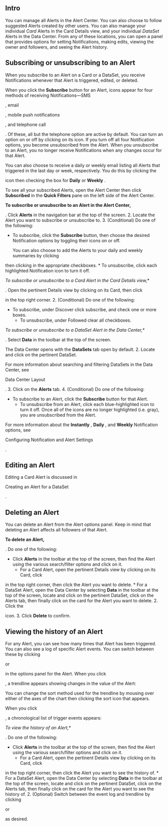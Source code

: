

Intro
-------

You can manage all Alerts in the Alert Center. You can also choose to follow suggested Alerts created by other users. You can also manage your individual
 *Card*
 Alerts in the Card Details view, and your individual
 *DataSet*
 Alerts in the Data Center. From any of these locations, you can open a panel that provides options for setting Notifications, making edits, viewing the owner and followers, and seeing the Alert history.

Subscribing or unsubscribing to an Alert
------------------------------------------

When you subscribe to an Alert on a Card or a DataSet, you receive Notifications whenever that Alert is triggered, edited, or deleted.


 When you click the
 **Subscribe**
 button for an Alert, icons appear for four methods of receiving Notifications—SMS

, email

, mobile push notifications

, and telephone call

. Of these, all but the telephone option are active by default. You can turn an option on or off by clicking on its icon. If you turn off all four Notification options, you become unsubscribed from the Alert. When you unsubscribe to an Alert, you no longer receive Notifications when any changes occur for that Alert.


 You can also choose to receive a daily or weekly email listing all Alerts that triggered in the last day or week, respectively. You do this by clicking the

icon then checking the box for
 **Daily**
 or
 **Weekly**
 .


 To see all your subscribed Alerts, open the Alert Center then click
 **Subscribed**
 in the
 **Quick Filters**
 pane on the left side of the Alert Center.


**To subscribe or unsubscribe to an Alert in the Alert Center,**

. Click
 **Alerts**
 in the navigation bar at the top of the screen.
2. Locate the Alert you want to subscribe or unsubscribe to.
3. (Conditional) Do one of the following:

* To subscribe, click the
	 **Subscribe**
	 button, then choose the desired Notification options by toggling their icons on or off.


	 You can also choose to add the Alerts to your daily and weekly summaries by clicking

 then clicking in the appropriate checkboxes.
	* To unsubscribe, click each highlighted Notification icon to turn it off.

*To subscribe or unsubscribe to a Card Alert in the Card Details view,**

. Open the pertinent Details view by clicking on its Card, then click

in the top right corner.
2. (Conditional) Do one of the following:

* To subscribe, under Discover click subscribe, and check one or more boxes.
	* To unsubscribe, under Followed clear all checkboxes.

*To subscribe or unsubscribe to a DataSet Alert in the Data Center,**

. Select
 **Data**
 in the toolbar at the top of the screen.


 The Data Center opens with the
 ****DataSets****
 tab open by default.
2. Locate and click on the pertinent DataSet.


 For more information about searching and filtering DataSets in the Data Center, see

Data Center Layout

.
3. Click on the
 **Alerts**
 tab.
4. (Conditional) Do one of the following:

* To subscribe to an Alert, click the
	 **Subscribe**
	 button for that Alert.
	* To unsubscribe from an Alert, click each blue-highlighted icon to turn it off. Once all of the icons are no longer highlighted (i.e. gray), you are unsubscribed from the Alert.

For more information about the
 **Instantly**
 ,
 **Daily**
 , and
 **Weekly**
 Notification options, see

Configuring Notification and Alert Settings

.


 Editing an Alert
------------------

Editing a Card Alert is discussed in

Creating an Alert for a DataSet

.


 Deleting an Alert
-------------------

You can delete an Alert from the Alert options panel. Keep in mind that deleting an Alert affects all followers of that Alert.


**To delete an Alert,**

. Do one of the following:

* Click
	 **Alerts**
	 in the toolbar at the top of the screen, then find the Alert using the various search/filter options and click on it.
	* For a Card Alert, open the pertinent Details view by clicking on its Card, click

 in the top right corner, then click the Alert you want to delete.
	* For a DataSet Alert, open the Data Center by selecting
	 **Data**
	 in the toolbar at the top of the screen, locate and click on the pertinent DataSet, click on the Alerts tab, then finally click on the card for the Alert you want to delete.
2. Click the

icon.
3. Click
 **Delete**
 to confirm.

Viewing the history of an Alert
---------------------------------

For any Alert, you can see how many times that Alert has been triggered. You can also see a log of specific Alert events. You can switch between these by clicking

or

in the options panel for the Alert. When you click

, a trendline appears showing changes in the value of the Alert:

You can change the sort method used for the trendline by mousing over either of the axes of the chart then clicking the sort icon that appears.


 When you click

, a chronological list of trigger events appears:

*To view the history of an Alert,**

. Do one of the following:

* Click
	 **Alerts**
	 in the toolbar at the top of the screen, then find the Alert using the various search/filter options and click on it.
	* For a Card Alert, open the pertinent Details view by clicking on its Card, click

 in the top right corner, then click the Alert you want to see the history of.
	* For a DataSet Alert, open the Data Center by selecting
	 ****Data****
	 in the toolbar at the top of the screen, locate and click on the pertinent DataSet, click on the Alerts tab, then finally click on the card for the Alert you want to see the history of.
2. (Optional) Switch between the event log and trendline by clicking

or

as desired.


